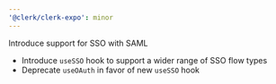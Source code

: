 ```yaml
---
'@clerk/clerk-expo': minor
---
```


Introduce support for SSO with SAML

- Introduce `useSSO` hook to support a wider range of SSO flow types
- Deprecate `useOAuth` in favor of new `useSSO` hook
